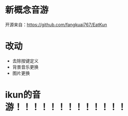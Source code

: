 # 新概念音游
开源来自：https://github.com/fangkuai767/EatKun

# 改动
- 去除按键定义
- 背景音乐更换
- 图片更换

# ikun的音游！！！！！！！！！！！！！
